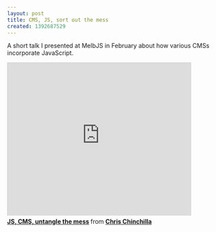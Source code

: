 ```yaml
---
layout: post
title: CMS, JS, sort out the mess
created: 1392687529
---
```



A short talk I presented at MelbJS in February about how various CMSs incorporate JavaScript.

<iframe allowfullscreen="" frameborder="0" height="356" marginheight="0" marginwidth="0" scrolling="no" src="http://www.slideshare.net/slideshow/embed_code/31231902" style="border:1px solid #CCC; border-width:1px 1px 0; margin-bottom:5px; max-width: 100%;" width="427"></iframe><div style="margin-bottom:5px"><strong><a href="https://www.slideshare.net/chrischinchilla/js-cms-untangle-the-mess" target="_blank" title="JS, CMS, untangle the mess">JS, CMS, untangle the mess</a> </strong> from <strong><a href="http://www.slideshare.net/chrischinchilla" target="_blank">Chris Chinchilla</a></strong></div>
